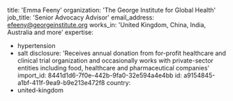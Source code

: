 title: 'Emma Feeny'
organization: 'The George Institute for Global Health'
job_title: 'Senior Advocacy Advisor'
email_address: efeeny@georgeinstitute.org
works_in: 'United Kingdom, China, India, Australia and more'
expertise:
  - hypertension
  - salt
disclosure: 'Receives annual donation from for-profit healthcare and clinical trial organization and occasionally works with private-sector entities including food, healthcare and pharmaceutical companies'
import_id: 8441d1d6-7f0e-442b-9fa0-32e594a4e4bb
id: a9154845-a1bf-411f-9ea9-b9e213e472f8
country:
  - united-kingdom
